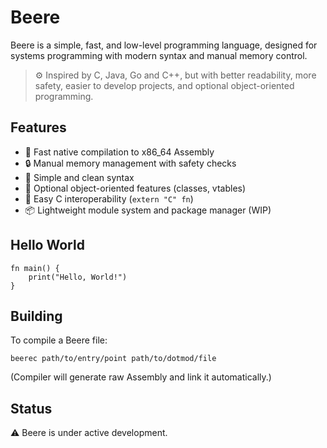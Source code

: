 # Beere

Beere is a simple, fast, and low-level programming language, designed for systems programming with modern syntax and manual memory control.

> ⚙️ Inspired by C, Java, Go and C++, but with better readability, more safety, easier to develop projects, and optional object-oriented programming.

## Features

- 🚀 Fast native compilation to x86_64 Assembly  
- 🔒 Manual memory management with safety checks  
- 🧠 Simple and clean syntax 
- 🧰 Optional object-oriented features (classes, vtables)  
- 🔗 Easy C interoperability (`extern "C" fn`)  
- 📦 Lightweight module system and package manager (WIP)

## Hello World

```beere
fn main() {
    print("Hello, World!")
}
```

## Building
To compile a Beere file:

```
beerec path/to/entry/point path/to/dotmod/file
```
(Compiler will generate raw Assembly and link it automatically.)

## Status

⚠️ Beere is under active development.

